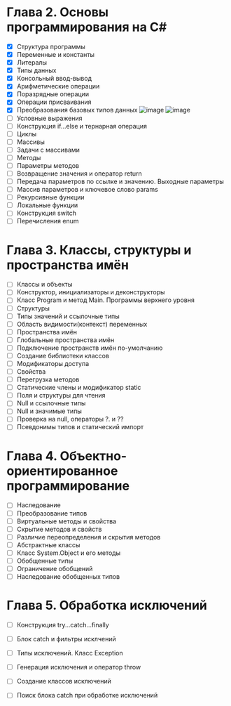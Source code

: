  # Глава 2. Основы программирования на C#
 - [x] Cтруктура программы
 - [x] Переменные и константы
 - [x] Литералы
 - [x] Типы данных
 - [x] Консольный ввод-вывод
 - [x] Арифметические операции
 - [x] Поразрядные операции
 - [x] Операции присваивания
 - [x] Преобразования базовых типов данных
 ![image](https://user-images.githubusercontent.com/53607329/155455623-5efeeaf4-5013-4727-a106-b789f5c33825.png)
 ![image](https://user-images.githubusercontent.com/53607329/155455662-b2ef2f4a-fd79-40c8-9c8b-022187e2595b.png)
 - [ ] Условные выражения
 - [ ] Конструкция if...else и тернарная операция
 - [ ] Циклы
 - [ ] Массивы
 - [ ] Задачи с массивами
 - [ ] Методы
 - [ ] Параметры методов
 - [ ] Возвращение значения и оператор return
 - [ ] Передача параметров по ссылке и значению. Выходные параметры
 - [ ] Массив параметров и ключевое слово params
 - [ ] Рекурсивные функции
 - [ ] Локальные функции
 - [ ] Конструкция switch
 - [ ] Перечисления enum

# Глава 3. Классы, структуры и пространства имён
 - [ ] Классы и объекты
 - [ ] Конструктор, инициализаторы и деконструкторы
 - [ ] Класс Program и метод Main. Программы верхнего уровня
 - [ ] Структуры
 - [ ] Типы значений и ссылочные типы
 - [ ] Область видимости(контекст) переменных
 - [ ] Пространства имён
 - [ ] Глобальные пространства имён
 - [ ] Подключение пространств имён по-умолчанию
 - [ ] Создание библиотеки классов
 - [ ] Модификаторы доступа
 - [ ] Свойства
 - [ ] Перегрузка методов
 - [ ] Статические члены и модификатор static
 - [ ] Поля и структуры для чтения
 - [ ] Null и ссылочные типы
 - [ ] Null и значимые типы
 - [ ] Проверка на null, операторы ?. и ??
 - [ ] Псевдонимы типов и статический импорт

# Глава 4. Объектно-ориентированное программирование
 - [ ]  Наследование
 - [ ]  Преобразование типов
 - [ ]  Виртуальные методы и свойства
 - [ ]  Скрытие методов и свойств
 - [ ]  Различие переопределения и скрытия методов
 - [ ]  Абстрактные классы
 - [ ]  Класс System.Object и его методы
 - [ ]  Обобщенные типы
 - [ ]  Ограничение обобщений
 - [ ]  Наследование обобщенных типов

# Глава 5. Обработка исключений
 - [ ] Конструкция try...catch...finally
 - [ ] Блок catch и фильтры исклчений
 - [ ] Типы исключений. Класс Exception
 - [ ] Генерация исключения и оператор throw
 - [ ] Создание классов исключений
 - [ ] Поиск блока catch при обработке исключений

